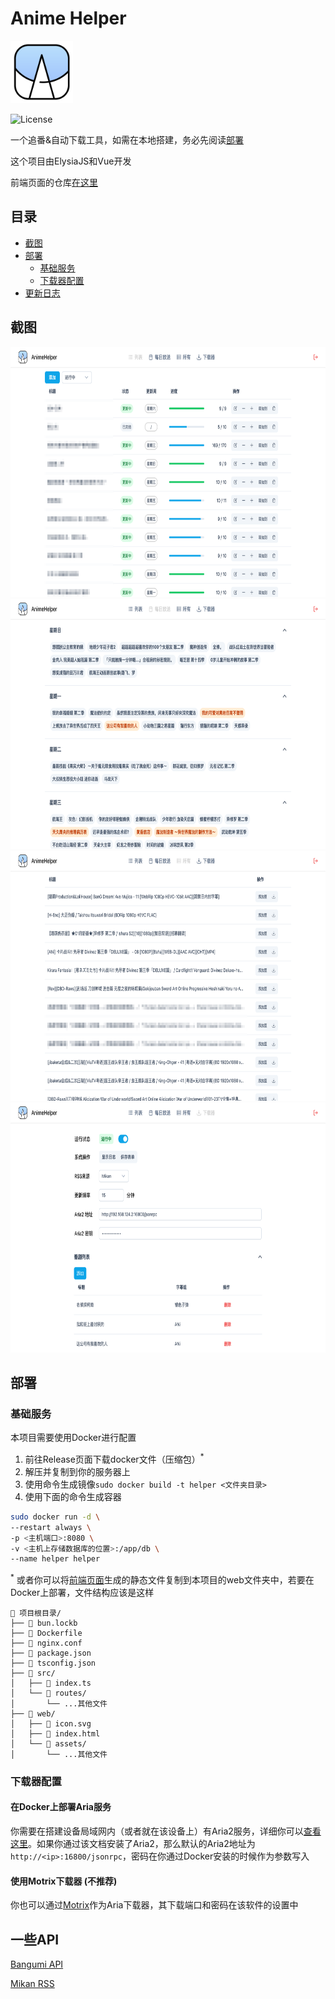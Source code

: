 # Anime Helper

<img src="assets/icon.svg" width=100></img>

![License](https://img.shields.io/badge/License-MIT-dark_green)

一个追番&自动下载工具，如需在本地搭建，务必先阅读[部署](#部署)

这个项目由ElysiaJS和Vue开发

前端页面的仓库[在这里](https://github.com/Zhoucheng133/Anime-Helper-UI)

## 目录
- [截图](#截图)
- [部署](#部署)
  - [基础服务](#基础服务)
  - [下载器配置](#下载器配置)
- [更新日志](#更新日志)

## 截图

<img src="./assets/截图1.png" height="400" />
<img src="./assets/截图2.png" height="400" />
<img src="./assets/截图3.png" height="400" />
<img src="./assets/截图4.png" height="400" />

## 部署

### 基础服务

本项目需要使用Docker进行配置

1. 前往Release页面下载docker文件（压缩包）<sup>*</sup>
2. 解压并复制到你的服务器上
3. 使用命令生成镜像`sudo docker build -t helper <文件夹目录>`
4. 使用下面的命令生成容器

```bash
sudo docker run -d \
--restart always \
-p <主机端口>:8080 \
-v <主机上存储数据库的位置>:/app/db \
--name helper helper
```

<sup>*</sup> 或者你可以将[前端页面](https://github.com/Zhoucheng133/Anime-Helper-UI)生成的静态文件复制到本项目的web文件夹中，若要在Docker上部署，文件结构应该是这样
```
📁 项目根目录/
├── 📄 bun.lockb
├── 📄 Dockerfile
├── 📄 nginx.conf
├── 📄 package.json
├── 📄 tsconfig.json
├── 📁 src/
│   ├── 📄 index.ts
│   └── 📁 routes/
│       └── ...其他文件
├── 📁 web/
│   ├── 📄 icon.svg
│   ├── 📄 index.html
│   └── 📁 assets/
│       └── ...其他文件
```

### 下载器配置

#### 在Docker上部署Aria服务

你需要在搭建设备局域网内（或者就在该设备上）有Aria2服务，详细你可以[查看这里](https://github.com/P3TERX/Aria2-Pro-Docker)。如果你通过该文档安装了Aria2，那么默认的Aria2地址为`http://<ip>:16800/jsonrpc`，密码在你通过Docker安装的时候作为参数写入

#### 使用Motrix下载器 (不推荐)
你也可以通过[Motrix](https://motrix.app/zh-CN)作为Aria下载器，其下载端口和密码在该软件的设置中

## 一些API

[Bangumi API](https://bangumi.github.io/api/)

[Mikan RSS](https://mikanime.tv/RSS/Classic)